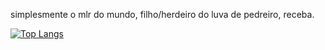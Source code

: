simplesmente o mlr do mundo, filho/herdeiro do luva de pedreiro, receba.

[![Top Langs](https://github-readme-stats.vercel.app/api/top-langs/?username=anuraghazra&layout=compact)](https://github.com/rouri404)

